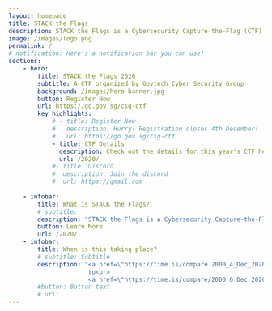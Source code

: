 ```yaml
---
layout: homepage
title: STACK the Flags
description: STACK the Flags is a Cybersecurity Capture-the-Flag (CTF) competition organized by Govtech Cyber Security Group (CSG).
image: /images/logo.png
permalink: /
# notification: Here's a notification bar you can use!
sections:
    - hero:
        title: STACK the Flags 2020
        subtitle: A CTF organized by Govtech Cyber Security Group
        background: /images/hero-banner.jpg
        button: Register Now
        url: https://go.gov.sg/csg-ctf 
        key_highlights:
            # - title: Register Now
            #   description: Hurry! Registration closes 4th December!
            #   url: https://go.gov.sg/csg-ctf 
            - title: CTF Details
              description: Check out the details for this year's CTF here
              url: /2020/
            #- title: Discord
            #  description: Join the discord 
            #  url: https://gmail.com
    
    - infobar:
        title: What is STACK the Flags?
        # subtitle: 
        description: "STACK the Flags is a Cybersecurity Capture-the-Flag (CTF) competition organized by Govtech Cyber Security Group. "
        button: Learn More
        url: /2020/
    - infobar:
        title: When is this taking place?
        # subtitle: Subtitle
        description: "<a href=\"https://time.is/compare 2000_4_Dec_2020_in_SGT\">4th December 2020 9pm UTC+08</a><br>
                      to<br>
                      <a href=\"https://time.is/compare/2000_6_Dec_2020_in_SGT\">6th December 2020 9pm UTC+08</a>"
        #button: Button text
        # url:
---
```

